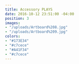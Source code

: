 ```yaml
---
title: Accessory PLAYS
date: 2016-10-12 23:51:00 -04:00
position: 3
images:
- "/uploads/Artboard%208.jpg"
- "/uploads/Artboard%209.jpg"
colors:
- "#173E34"
- "#c7cece"
- "#A41F34"
- "#c7cece"
---
```


